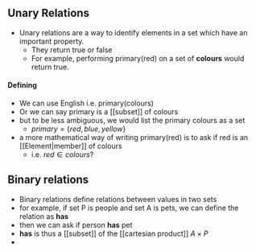 ## Unary Relations
- Unary relations are a way to identify elements in a set which have an important property.
	- They return true or false
	- For example, performing primary(red) on a set of **colours** would return true.
#### Defining
- We can use English i.e. primary(colours)
- Or we can say primary is a [[subset]] of colours
- but to be less ambiguous, we would list the primary colours as a set
	- $primary= \{red, blue, yellow\}$
- a more mathematical way of writing primary(red) is to ask if red is an [[Element|member]] of colours
	- i.e. $red \in colours$?

## Binary relations
- Binary relations define relations between values in two sets
- for example, if set P is people and set A is pets, we can define the relation as **has**
- then we can ask if person **has** pet
- **has** is thus a [[subset]] of the [[cartesian product]] $A\times P$
- 